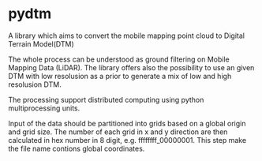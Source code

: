 # pydtm

A library which aims to convert the mobile mapping point cloud to Digital Terrain Model(DTM)

The whole process can be understood as ground filtering on Mobile Mapping Data (LiDAR). The library offers also the possibility to use an given DTM with low resolusion as a prior to generate a mix of low and high resolusion DTM.

The processing support distributed computing using python multiprocessing units.

Input of the data should be partitioned into grids based on a global origin and grid size. The number of each grid in x and y direction are then calculated in hex number in 8 digit, e.g. ffffffff_00000001. This step make the file name contions global coordinates.



